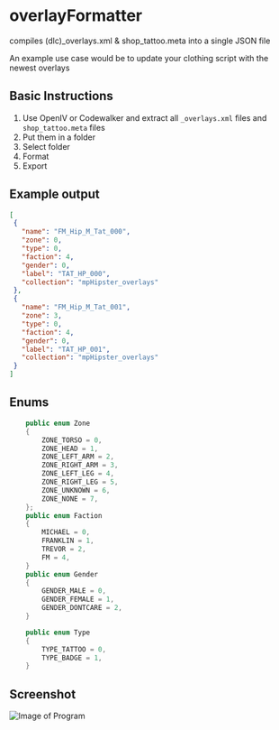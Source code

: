 # overlayFormatter
 compiles (dlc)_overlays.xml & shop_tattoo.meta into a single JSON file

 An example use case would be to update your clothing script with the newest overlays

 ## Basic Instructions
 1. Use OpenIV or Codewalker and extract all `_overlays.xml` files and `shop_tattoo.meta` files
 2. Put them in a folder
 3. Select folder
 4. Format
 5. Export

 ## Example output
 ```json
 [
  {
    "name": "FM_Hip_M_Tat_000",
    "zone": 0,
    "type": 0,
    "faction": 4,
    "gender": 0,
    "label": "TAT_HP_000",
    "collection": "mpHipster_overlays"
  },
  {
    "name": "FM_Hip_M_Tat_001",
    "zone": 3,
    "type": 0,
    "faction": 4,
    "gender": 0,
    "label": "TAT_HP_001",
    "collection": "mpHipster_overlays"
  }
 ]
 ```
## Enums
```c#
    public enum Zone
    {
        ZONE_TORSO = 0,
        ZONE_HEAD = 1,
        ZONE_LEFT_ARM = 2,
        ZONE_RIGHT_ARM = 3,
        ZONE_LEFT_LEG = 4,
        ZONE_RIGHT_LEG = 5,
        ZONE_UNKNOWN = 6,
        ZONE_NONE = 7,
    };
    public enum Faction
    {
        MICHAEL = 0,
        FRANKLIN = 1,
        TREVOR = 2,
        FM = 4,
    }
    public enum Gender
    {
        GENDER_MALE = 0,
        GENDER_FEMALE = 1,
        GENDER_DONTCARE = 2,
    }

    public enum Type
    {
        TYPE_TATTOO = 0,
        TYPE_BADGE = 1,
    }
```
 ## Screenshot
 ![Image of Program](https://i.imgur.com/I2vyQAm.png)

